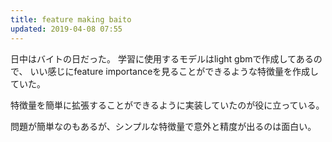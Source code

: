 ```yaml
---
title: feature making baito
updated: 2019-04-08 07:55
---
```


日中はバイトの日だった。
学習に使用するモデルはlight gbmで作成してあるので、
いい感じにfeature importanceを見ることができるような特徴量を作成していた。

特徴量を簡単に拡張することができるように実装していたのが役に立っている。

問題が簡単なのもあるが、シンプルな特徴量で意外と精度が出るのは面白い。


